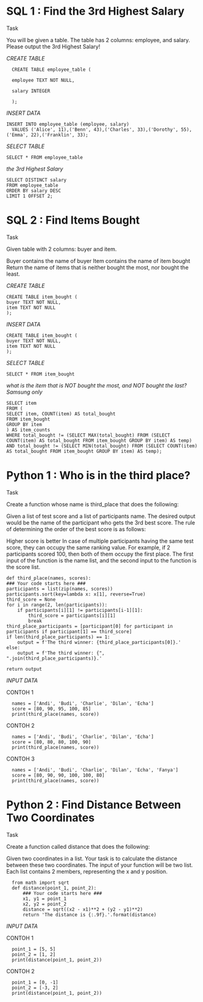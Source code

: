 # SQL 1 : Find the 3rd Highest Salary
Task

You will be given a table.
The table has 2 columns: employee, and salary.
Please output the 3rd Highest Salary!

*CREATE TABLE*

      CREATE TABLE employee_table (
  
      employee TEXT NOT NULL,
      
      salary INTEGER
      
      );

*INSERT DATA*

    INSERT INTO employee_table (employee, salary) 
	  VALUES ('Alice', 11),('Benn', 43),('Charles', 33),('Dorothy', 55),('Emma', 22),('Franklin', 33);

*SELECT TABLE*

    SELECT * FROM employee_table

*the 3rd Highest Salary*

    SELECT DISTINCT salary
    FROM employee_table
    ORDER BY salary DESC
    LIMIT 1 OFFSET 2;

# SQL 2 : Find Items Bought

Task

Given table with 2 columns: buyer and item.

Buyer contains the name of buyer
Item contains the name of item bought
Return the name of items that is neither bought the most, nor bought the least.

*CREATE TABLE*

    CREATE TABLE item_bought (
    buyer TEXT NOT NULL,
    item TEXT NOT NULL
    );

*INSERT DATA*

    CREATE TABLE item_bought (
    buyer TEXT NOT NULL,
    item TEXT NOT NULL
    );

*SELECT TABLE*

    SELECT * FROM item_bought

*what is the item that is NOT bought the most, and NOT bought the last? Samsung only*

    SELECT item
    FROM (
    SELECT item, COUNT(item) AS total_bought
    FROM item_bought
    GROUP BY item
    ) AS item_counts
    WHERE total_bought != (SELECT MAX(total_bought) FROM (SELECT COUNT(item) AS total_bought FROM item_bought GROUP BY item) AS temp)
    AND total_bought != (SELECT MIN(total_bought) FROM (SELECT COUNT(item) AS total_bought FROM item_bought GROUP BY item) AS temp);

# Python 1 : Who is in the third place?

Task

Create a function whose name is third_place that does the following:

Given a list of test score and a list of participants name. The desired output would be the name of the participant who gets the 3rd best score. The rule of determining the order of the best score is as follows:

Higher score is better
In case of multiple participants having the same test score, they can occupy the same ranking value. For example, if 2 participants scored 100, then both of them occupy the first place.
The first input of the function is the name list, and the second input to the function is the score list.

    def third_place(names, scores):
    ### Your code starts here ###
    participants = list(zip(names, scores))
    participants.sort(key=lambda x: x[1], reverse=True)
    third_score = None
    for i in range(2, len(participants)):
        if participants[i][1] != participants[i-1][1]:
            third_score = participants[i][1]
            break
    third_place_participants = [participant[0] for participant in participants if participant[1] == third_score]
    if len(third_place_participants) == 1:
        output = f'The third winner: {third_place_participants[0]}.'
    else:
        output = f'The third winner: {", ".join(third_place_participants)}.'

    return output

*INPUT DATA*

CONTOH 1

      names = ['Andi', 'Budi', 'Charlie', 'Dilan', 'Echa']
      score = [80, 90, 95, 100, 85]
      print(third_place(names, score))

CONTOH 2

      names = ['Andi', 'Budi', 'Charlie', 'Dilan', 'Echa']
      score = [80, 80, 80, 100, 90]
      print(third_place(names, score))

CONTOH 3

      names = ['Andi', 'Budi', 'Charlie', 'Dilan', 'Echa', 'Fanya']
      score = [80, 90, 90, 100, 100, 80]
      print(third_place(names, score))

# Python 2 : Find Distance Between Two Coordinates

Task

Create a function called distance that does the following:

Given two coordinates in a list. Your task is to calculate the distance between these two coordinates. The input of your function will be two list. Each list contains 2 members, representing the x and y position.

      from math import sqrt
      def distance(point_1, point_2):
          ### Your code starts here ###
          x1, y1 = point_1
          x2, y2 = point_2
          distance = sqrt((x2 - x1)**2 + (y2 - y1)**2)
          return 'The distance is {:.9f}.'.format(distance)

*INPUT DATA*

CONTOH 1

      point_1 = [5, 5]
      point_2 = [1, 2]
      print(distance(point_1, point_2))

CONTOH 2

      point_1 = [0, -1]
      point_2 = [-3, 2]
      print(distance(point_1, point_2))
